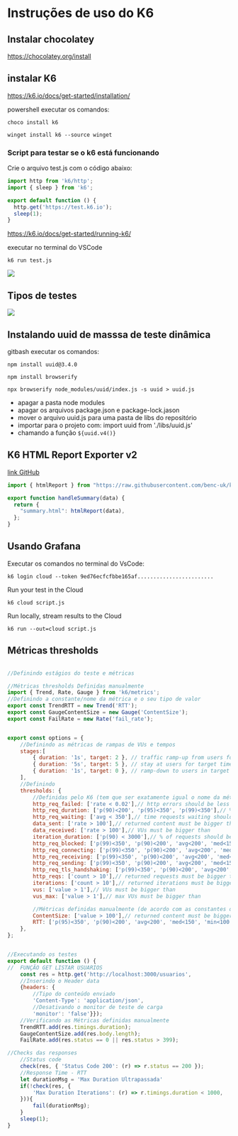 # Instruções de uso do K6

## Instalar chocolatey

https://chocolatey.org/install

## instalar K6

https://k6.io/docs/get-started/installation/

powershell executar os comandos:

```choco install k6```

```winget install k6 --source winget```

### Script para testar se o k6 está funcionando

Crie o arquivo test.js com o código abaixo:

```javascript
import http from 'k6/http';
import { sleep } from 'k6';

export default function () {
  http.get('https://test.k6.io');
  sleep(1);
}
```
https://k6.io/docs/get-started/running-k6/

executar no terminal do VSCode

```k6 run test.js```

![](https://media.discordapp.net/attachments/1109930711055618160/1164615890709512273/image.png?ex=6543dc11&is=65316711&hm=994bf24189b7cfabcf49f8c2c07cc232b391def089cd4cf85e2316afe80bae6c&=)

## Tipos de testes 

![](https://media.discordapp.net/attachments/1129809804840411187/1129810697522532553/chart-load-test-types-overview.png?width=1020&height=287)

## Instalando uuid de masssa de teste dinâmica

gitbash executar os comandos:

````npm install uuid@3.4.0````

````npm install browserify````

````npx browserify node_modules/uuid/index.js -s uuid > uuid.js````

- apagar a pasta node modules
- apagar os arquivos package.json e  package-lock.jason
- mover o arquivo uuid.js para uma pasta de libs do repositório
- importar para o projeto com: import uuid from './libs/uuid.js'
- chamando a função `${uuid.v4()}` 

## K6 HTML Report Exporter v2

[link GitHub](https://github.com/benc-uk/k6-reporter)

````javascript
import { htmlReport } from "https://raw.githubusercontent.com/benc-uk/k6-reporter/main/dist/bundle.js";

export function handleSummary(data) {
  return {
    "summary.html": htmlReport(data),
  };
}
````

## Usando Grafana

Executar os comandos no terminal do VsCode:

````k6 login cloud --token 9ed76ecfcfbbe165af........................````

Run your test in the Cloud

````k6 cloud script.js````

Run locally, stream results to the Cloud

````k6 run --out=cloud script.js````

## Métricas thresholds

````javascript

//Definindo estágios do teste e métricas

//Métricas thresholds Definidas manualmente
import { Trend, Rate, Gauge } from 'k6/metrics';
//Definindo a constante/nome da métrica e o seu tipo de valor 
export const TrendRTT = new Trend('RTT');
export const GaugeContentSize = new Gauge('ContentSize');
export const FailRate = new Rate('fail_rate');


export const options = {
    //Definindo as métricas de rampas de VUs e tempos
    stages:[
        { duration: '1s', target: 2 }, // traffic ramp-up from users for target time
        { duration: '5s', target: 5 }, // stay at users for target time
        { duration: '1s', target: 0 }, // ramp-down to users in target time
    ],
    //Definindo 
    thresholds: {
        //Definidas pelo K6 (tem que ser exatamente igual o nome da métrica que o k6 responde)
        http_req_failed: ['rate < 0.02'],// http errors should be less than %
        http_req_duration: ['p(90)<200', 'p(95)<350', 'p(99)<350'],// % of requests should be below time in ms
        http_req_waiting: ['avg < 350'],// time requests waiting should be below time in ms
        data_sent: ['rate > 100'],// returned content must be bigger than bytes
        data_received: ['rate > 100'],// VUs must be bigger than
        iteration_duration: ['p(90) < 3000'],// % of requests should be below time in ms
        http_req_blocked: ['p(99)<350', 'p(90)<200', 'avg<200', 'med<150', 'min<100'],// % of requests should be below time in ms
        http_req_connecting: ['p(99)<350', 'p(90)<200', 'avg<200', 'med<150', 'min<100'],// % of requests should be below time in ms
        http_req_receiving: ['p(99)<350', 'p(90)<200', 'avg<200', 'med<150', 'min<100'],// % of requests should be below time in ms
        http_req_sending: ['p(99)<350', 'p(90)<200', 'avg<200', 'med<150', 'min<100'],// % of requests should be below time in ms
        http_req_tls_handshaking: ['p(99)<350', 'p(90)<200', 'avg<200', 'med<150', 'min<100'],// % of requests should be below time in ms
        http_reqs: ['count > 10'],// returned requests must be bigger than
        iterations: ['count > 10'],// returned iterations must be bigger than
        vus: ['value > 1'],// VUs must be bigger than
        vus_max: ['value > 1'],// max VUs must be bigger than

        //Métricas definidas manualmente (de acordo com as constantes definidas acima)
        ContentSize: ['value > 100'],// returned content must be bigger than bytes
        RTT: ['p(95)<350', 'p(90)<200', 'avg<200', 'med<150', 'min<100'],// % of requests should be below time in ms
    },
};


//Executando os testes
export default function () {
//  FUNÇÃO GET LISTAR USUARIOS
    const res = http.get('http://localhost:3000/usuarios', 
    //Inserindo o Header data
    {headers: {
        //Tipo do conteúdo enviado
        'Content-Type': 'application/json',
        //Desativando o monitor de teste de carga
        'monitor': 'false'}});
    //Verificando as Métricas definidas manualmente 
    TrendRTT.add(res.timings.duration);
    GaugeContentSize.add(res.body.length);
    FailRate.add(res.status == 0 || res.status > 399);

//Checks das responses
    //Status code
    check(res, { 'Status Code 200': (r) => r.status == 200 });
    //Response Time - RTT
    let durationMsg = 'Max Duration Ultrapassada'
    if(!check(res, {
        'Max Duration Iterations': (r) => r.timings.duration < 1000,
    })){
        fail(durationMsg);
    }
    sleep(1);
}

````
